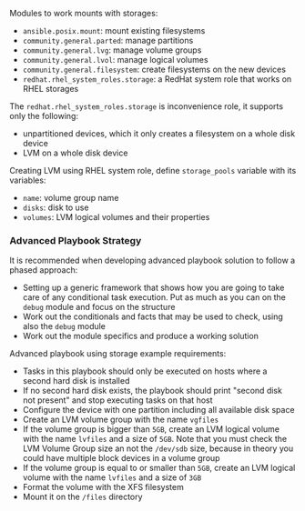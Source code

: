 Modules  to work mounts with  storages:
- `ansible.posix.mount`: mount existing filesystems
- `community.general.parted`: manage partitions
- `community.general.lvg`: manage volume groups
- `community.general.lvol`: manage logical volumes
- `community.general.filesystem`: create filesystems on the new devices
- `redhat.rhel_system_roles.storage`: a RedHat system role that works on RHEL storages

The `redhat.rhel_system_roles.storage` is inconvenience role, it supports only the following:
- unpartitioned devices, which it only creates a filesystem on a whole disk device
- LVM on a whole disk device

Creating LVM using RHEL system role, define `storage_pools` variable with its variables:
- `name`: volume group name
- `disks`: disk to use
- `volumes`: LVM logical volumes and their properties

### Advanced Playbook Strategy

It is recommended when developing advanced playbook solution to follow a phased approach:
- Setting up a generic framework that shows how you are going to take care of any conditional task execution. Put as much as you can on the `debug` module and focus on the structure
- Work out the conditionals and facts that may be used to check, using also the `debug` module
- Work out the module specifics and produce a working solution

Advanced playbook using storage example requirements:

- Tasks in this playbook should only be executed on hosts where a second hard disk is installed
- If no second hard  disk exists, the playbook should print "second disk not present" and stop executing tasks on that host
- Configure the device with one partition including all available disk space
- Create an LVM volume group with the name `vgfiles`
- If the volume group is bigger than `5GB`, create an LVM logical volume with the name `lvfiles` and a size of `5GB`. Note that you must check the LVM Volume Group size an not the `/dev/sdb` size, because in theory you could have multiple block devices in a volume group
- If the volume group is equal to or smaller than `5GB`, create an LVM logical volume with the name `lvfiles` and a size of `3GB`
- Format the volume with the XFS filesystem
- Mount it on the `/files` directory